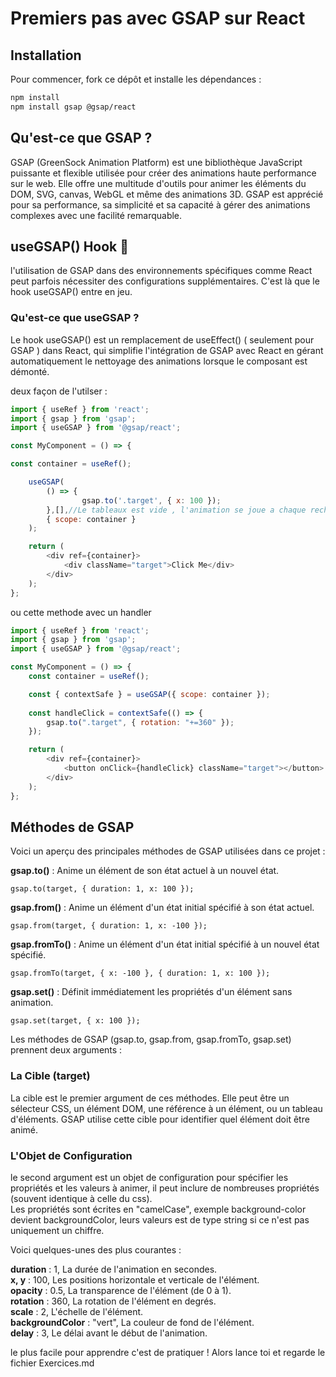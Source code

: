 
# Premiers pas avec GSAP sur React

## Installation

Pour commencer, fork ce dépôt et installe les dépendances :

```bash
npm install
npm install gsap @gsap/react
```

## Qu'est-ce que GSAP ?

GSAP (GreenSock Animation Platform) est une bibliothèque JavaScript puissante et flexible utilisée pour créer des animations haute performance sur le web. Elle offre une multitude d'outils pour animer les éléments du DOM, SVG, canvas, WebGL et même des animations 3D. GSAP est apprécié pour sa performance, sa simplicité et sa capacité à gérer des animations complexes avec une facilité remarquable.

## useGSAP() Hook 💚

 l'utilisation de GSAP dans des environnements spécifiques comme React peut parfois nécessiter des configurations supplémentaires. C'est là que le hook useGSAP() entre en jeu.

### Qu'est-ce que useGSAP ?

Le hook useGSAP() est un remplacement de useEffect() ( seulement pour GSAP ) dans React, qui simplifie l'intégration de GSAP avec React en gérant automatiquement le nettoyage des animations lorsque le composant est démonté.

deux façon de l'utilser :

```javascript
import { useRef } from 'react';
import { gsap } from 'gsap';
import { useGSAP } from '@gsap/react';

const MyComponent = () => {

const container = useRef();

    useGSAP(
        () => {
                gsap.to('.target', { x: 100 });
        },[],//Le tableaux est vide , l'animation se joue a chaque rechargement de la page , ajoute un state dans le tableau si tu veux que l'animation joue a chaque changement d'etat.
        { scope: container }
    );

    return (
        <div ref={container}>
            <div className="target">Click Me</div>
        </div>
    );
};    
```

ou cette methode avec un handler 

```javascript
import { useRef } from 'react';
import { gsap } from 'gsap';
import { useGSAP } from '@gsap/react';

const MyComponent = () => {
    const container = useRef();

    const { contextSafe } = useGSAP({ scope: container });
  
    const handleClick = contextSafe(() => {
        gsap.to(".target", { rotation: "+=360" }); 
    });

    return (
        <div ref={container}>
            <button onClick={handleClick} className="target"></button>
        </div>
    );
};
```

## Méthodes de GSAP

Voici un aperçu des principales méthodes de GSAP utilisées dans ce projet :

**gsap.to()** : Anime un élément de son état actuel à un nouvel état.

```javasript
gsap.to(target, { duration: 1, x: 100 });
```

**gsap.from()** : Anime un élément d'un état initial spécifié à son état actuel.

```javasript
gsap.from(target, { duration: 1, x: -100 });
```

**gsap.fromTo()** : Anime un élément d'un état initial spécifié à un nouvel état spécifié.
```javasript
gsap.fromTo(target, { x: -100 }, { duration: 1, x: 100 });
```

**gsap.set()** : Définit immédiatement les propriétés d'un élément sans animation.
```javasript
gsap.set(target, { x: 100 });
```

Les méthodes de GSAP (gsap.to, gsap.from, gsap.fromTo, gsap.set) prennent deux arguments :

### La Cible (target)

La cible est le premier argument de ces méthodes. Elle peut être un sélecteur CSS, un élément DOM, une référence à un élément, ou un tableau d'éléments. GSAP utilise cette cible pour identifier quel élément doit être animé.

### L'Objet de Configuration

le second argument est un objet de configuration pour spécifier les propriétés et les valeurs à animer, il peut inclure de nombreuses propriétés (souvent identique à celle du css).  
Les propriétés sont écrites en "camelCase", exemple background-color devient backgroundColor, leurs valeurs est de type string si ce n'est pas uniquement un chiffre.

Voici quelques-unes des plus courantes :

**duration** : 1, La durée de l'animation en secondes.  
**x, y** : 100, Les positions horizontale et verticale de l'élément.  
**opacity** : 0.5, La transparence de l'élément (de 0 à 1).  
**rotation** : 360, La rotation de l'élément en degrés.  
**scale** : 2, L'échelle de l'élément.  
**backgroundColor** : "vert", La couleur de fond de l'élément.  
**delay** : 3, Le délai avant le début de l'animation.  


le plus facile pour apprendre c'est de pratiquer ! Alors lance toi et regarde le fichier Exercices.md


